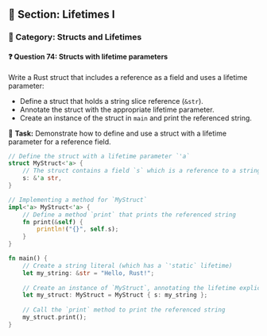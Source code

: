 ## 📘 Section: Lifetimes I  
### 🔹 Category: Structs and Lifetimes  
#### ❓ Question 74: Structs with lifetime parameters

Write a Rust struct that includes a reference as a field and uses a lifetime parameter:

- Define a struct that holds a string slice reference (`&str`).
- Annotate the struct with the appropriate lifetime parameter.
- Create an instance of the struct in `main` and print the referenced string.

🔧 **Task:** Demonstrate how to define and use a struct with a lifetime parameter for a reference field.

```rust
// Define the struct with a lifetime parameter `'a`
struct MyStruct<'a> {
    // The struct contains a field `s` which is a reference to a string slice
    s: &'a str,
}

// Implementing a method for `MyStruct`
impl<'a> MyStruct<'a> {
    // Define a method `print` that prints the referenced string
    fn print(&self) {
        println!("{}", self.s);
    }
}

fn main() {
    // Create a string literal (which has a `'static` lifetime)
    let my_string: &str = "Hello, Rust!";
    
    // Create an instance of `MyStruct`, annotating the lifetime explicitly
    let my_struct: MyStruct = MyStruct { s: my_string };
    
    // Call the `print` method to print the referenced string
    my_struct.print();
}
```
